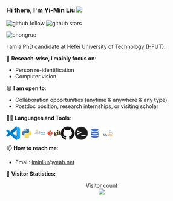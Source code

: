 ### Hi there, I'm Yi-Min Liu <img src="https://media.giphy.com/media/hvRJCLFzcasrR4ia7z/giphy.gif" width="25px">

<p align="left"> 
  <img src="https://img.shields.io/github/followers/Yimin-Liu?label=Followers" alt="github follow" />
  <img src="https://img.shields.io/github/stars/Yimin-Liu?label=stars" alt="github stars">
</p>

<p align="left"> <img src="https://github-readme-stats.vercel.app/api?username=Yimin-Liu&show_icons=true&include_all_commits=true&count_private=true" alt="chongruo" /> </p>

I am a PhD candidate at Hefei University of Technology (HFUT).

🔭 **Reseach-wise, I mainly focus on**:

- Person re-identification
- Computer vision

😄 **I am open to**:

- Collaboration opportunities (anytime & anywhere & any type)
- Postdoc position, research internships, or visiting scholar

💁🏻 **Languages and Tools**:

<img align="left" alt="Visual Studio Code" width="36px" src="https://raw.githubusercontent.com/github/explore/80688e429a7d4ef2fca1e82350fe8e3517d3494d/topics/visual-studio-code/visual-studio-code.png" />
<img align="left" alt="Python" width="36px" src="https://raw.githubusercontent.com/github/explore/80688e429a7d4ef2fca1e82350fe8e3517d3494d/topics/python/python.png" />
<img align="left" alt="Java" width="36px" src="https://raw.githubusercontent.com/github/explore/80688e429a7d4ef2fca1e82350fe8e3517d3494d/topics/java/java.png" />
<img align="left" alt="Git" width="36px" src="https://raw.githubusercontent.com/github/explore/80688e429a7d4ef2fca1e82350fe8e3517d3494d/topics/git/git.png" />
<img align="left" alt="GitHub" width="36px" src="https://raw.githubusercontent.com/github/explore/78df643247d429f6cc873026c0622819ad797942/topics/github/github.png" />
<img align="left" alt="Terminal" width="36px" src="https://raw.githubusercontent.com/github/explore/80688e429a7d4ef2fca1e82350fe8e3517d3494d/topics/terminal/terminal.png" />
<img align="left" alt="SQL" width="36px" src="https://raw.githubusercontent.com/github/explore/80688e429a7d4ef2fca1e82350fe8e3517d3494d/topics/sql/sql.png" />
<img align="left" alt="MySQL" width="36px" src="https://raw.githubusercontent.com/github/explore/80688e429a7d4ef2fca1e82350fe8e3517d3494d/topics/mysql/mysql.png" />
<br />
<br />


📫 **How to reach me**:

- Email: iminliu@yeah.net
<!-- - [WeChat (微信)](https://raw.githubusercontent.com/YimianDai/imgbed/master/github/wechat.JPG)  -->

<!-- **Publications**: -->

👏 **Visitor Statistics:**
<!-- <img src="https://media.giphy.com/media/mGcNjsfWAjY5AEZNw6/giphy.gif" width="50"> -->

<p align="center"> 
  Visitor count<br>
  <img src="https://profile-counter.glitch.me/Yimin-Liu/count.svg" />
</p>
<!--
**Yimin-Liu/yimin-liu** is a ✨ _special_ ✨ repository because its `README.md` (this file) appears on your GitHub profile.

Here are some ideas to get you started:

- 🔭 I’m currently working on ...
- 🌱 I’m currently learning ...
- 👯 I’m looking to collaborate on ...
- 🤔 I’m looking for help with ...
- 💬 Ask me about ...
- 📫 How to reach me: ...
- 😄 Pronouns: ...
- ⚡ Fun fact: ...
-->
